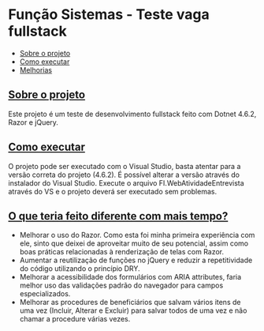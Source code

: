 # Função Sistemas - Teste vaga fullstack <a name="list"/>

-   [Sobre o projeto](#about)
-   [Como executar](#exec)
-   [Melhorias](#improvements)

## [Sobre o projeto <a name="about"/>](#list)
Este projeto é um teste de desenvolvimento fullstack feito com Dotnet 4.6.2, Razor e jQuery.
<!-- toc -->

## [Como executar <a name="exec"/>](#list)
O projeto pode ser executado com o Visual Studio, basta atentar para a versão correta do projeto (4.6.2). É possível alterar a versão através do instalador do Visual Studio.
Execute o arquivo FI.WebAtividadeEntrevista através do VS e o projeto deverá ser executado sem problemas.

## [O que teria feito diferente com mais tempo? <a name="improvements"/>](#list)
-   Melhorar o uso do Razor. Como esta foi minha primeira experiência com ele, sinto que deixei de aproveitar muito de seu potencial, assim como boas práticas relacionadas à renderização de telas com Razor.
-   Aumentar a reutilização de funções no jQuery e reduzir a repetitividade do código utilizando o princípio DRY.
-   Melhorar a acessibilidade dos formulários com ARIA attributes, faria melhor uso das validações padrão do navegador para campos especializados.
-   Melhorar as procedures de beneficiários que salvam vários itens de uma vez (Incluir, Alterar e Excluir) para salvar todos de uma vez e não chamar a procedure várias vezes.
